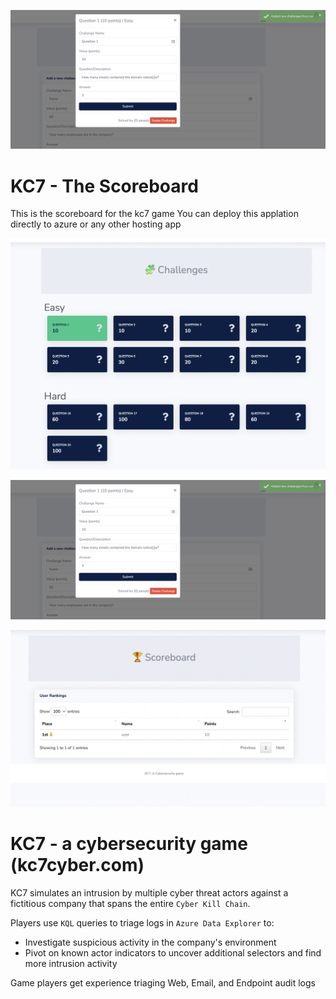 ![Admin Central button](readme_assets/exquestion.png)
# KC7 - The Scoreboard

This is the scoreboard for the kc7 game
You can deploy this applation directly to azure or any other hosting app

![Example Challenge Page](readme_assets/challenges.png)


![Example question](readme_assets/exquestion.png)


![Example rankings](readme_assets/rankings.png)


# KC7 - a cybersecurity game (kc7cyber.com)

KC7 simulates an intrusion by multiple cyber threat actors against a fictitious company that spans the entire `Cyber Kill Chain`.

Players use `KQL` queries to triage logs in `Azure Data Explorer` to:
* Investigate suspicious activity in the company's environment
* Pivot on known actor indicators to uncover additional selectors and find more intrusion activity

Game players get experience triaging Web, Email, and Endpoint audit logs
